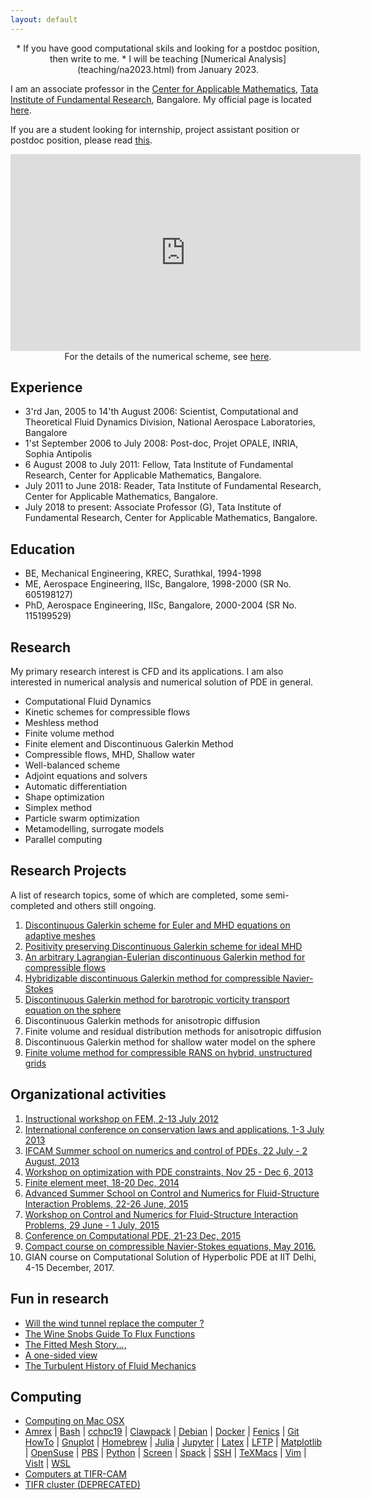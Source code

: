 ```yaml
---
layout: default
---
```


<p style="text-align:center;">
* If you have good computational skils and looking for a postdoc position, then write to me.
* I will be teaching [Numerical Analysis](teaching/na2023.html) from January 2023.
</p>

I am an associate professor in the [Center for Applicable Mathematics](http://www.math.tifrbng.res.in), [Tata Institute of Fundamental Research](http://www.tifr.res.in), Bangalore. My official page is located [here](http://www.math.tifrbng.res.in/people/praveen).

If you are a student looking for internship, project assistant position or postdoc position, please read [this](forstudents.html).

<p style="text-align:center">
<iframe width="560" height="315" src="https://www.youtube.com/embed/cTRQP6DSaqA" frameborder="0" allowfullscreen></iframe> <br>
For the details of the numerical scheme, see <a href="http://arxiv.org/abs/1506.06140">here</a>.
</p>

## Experience

* 3'rd Jan, 2005 to 14'th August 2006: Scientist, Computational and Theoretical Fluid Dynamics Division, National Aerospace Laboratories, Bangalore
* 1'st September 2006 to July 2008: Post-doc, Projet OPALE, INRIA, Sophia Antipolis
* 6 August 2008 to July 2011: Fellow, Tata Institute of Fundamental Research, Center for Applicable Mathematics, Bangalore.
* July 2011 to June 2018: Reader, Tata Institute of Fundamental Research, Center for Applicable Mathematics, Bangalore.
* July 2018 to present: Associate Professor (G), Tata Institute of Fundamental Research, Center for Applicable Mathematics, Bangalore.

## Education

* BE, Mechanical Engineering, KREC, Surathkal, 1994-1998
* ME, Aerospace Engineering, IISc, Bangalore, 1998-2000 (SR No. 605198127)
* PhD, Aerospace Engineering, IISc, Bangalore, 2000-2004 (SR No. 115199529)

## Research

My primary research interest is CFD and its applications. I am also interested in numerical analysis and numerical solution of PDE in general.

* Computational Fluid Dynamics
* Kinetic schemes for compressible flows
* Meshless method
* Finite volume method
* Finite element and Discontinuous Galerkin Method
* Compressible flows, MHD, Shallow water
* Well-balanced scheme
* Adjoint equations and solvers
* Automatic differentiation
* Shape optimization
* Simplex method
* Particle swarm optimization
* Metamodelling, surrogate models
* Parallel computing

## Research Projects

A list of research topics, some of which are completed, some semi-completed and others still ongoing.

<ol>

<li><a href="http://math.tifrbng.res.in/airbus-chair/dgeuler">Discontinuous Galerkin scheme for Euler and MHD equations on adaptive meshes</a></li>

<li><a href="http://math.tifrbng.res.in/airbus-chair/dgmhdpos">Positivity preserving Discontinuous Galerkin scheme for ideal MHD</a></li>

<li>
<a href="http://math.tifrbng.res.in/airbus-chair/dgale">An arbitrary Lagrangian-Eulerian discontinuous Galerkin method for compressible flows</a>
</li>

<li>
<a href="hyflo.html">Hybridizable discontinuous Galerkin method for compressible Navier-Stokes</a>
</li>

<li>
<a href="bvte.html">Discontinuous Galerkin method for barotropic vorticity transport equation on the sphere</a>
</li>

<li>
Discontinuous Galerkin methods for anisotropic diffusion
</li>

<li>
Finite volume and residual distribution methods for anisotropic diffusion
</li>

<li>
Discontinuous Galerkin method for shallow water model on the sphere
</li>

<li>
<a href="https://bitbucket.org/cpraveen/ug3/wiki/Home">Finite volume method for compressible RANS on hybrid, unstructured grids</a>
</li>

</ol>

## Organizational activities

<ol>

<li>
<a href="http://math.tifrbng.res.in/~fem2012/Home.html" target="_blank">Instructional workshop on FEM, 2-13 July 2012</a>
</li>

<li>
<a href="https://events.tifrbng.res.in/indico/conferenceDisplay.py?confId=1" target="_blank">International conference on conservation laws and applications, 1-3 July 2013</a>
</li>

<li>
<a href="http://www.math.iisc.ernet.in/~ifcam/school.html" target="_blank">IFCAM Summer school on numerics and control of PDEs, 22 July - 2 August,  2013</a>
</li>

<li>
<a href="http://math.tifrbng.res.in/airbus-chair/Optpde13" target="_blank">Workshop on optimization with PDE constraints, Nov 25 - Dec 6, 2013</a>
</li>

<li>
<a href="http://cpde.tifrbng.res.in/femeet2014" target="_blank">Finite element meet, 18-20 Dec, 2014</a>
</li>

<li>
<a href="http://math.tifrbng.res.in/airbus-chair/Programs/fsi2015-school" target="_blank">Advanced Summer School on Control and Numerics for Fluid-Structure Interaction Problems, 22-26 June, 2015</a>
</li>

<li>
<a href="http://math.tifrbng.res.in/airbus-chair/Programs/fsi2015" target="_blank">Workshop on Control and Numerics for Fluid-Structure Interaction Problems, 29 June - 1 July, 2015</a>
</li>

<li>
<a href="http://cpde.tifrbng.res.in/2015" target="_blank">Conference on Computational PDE, 21-23 Dec, 2015</a>
</li>

<li>
<a href="http://math.tifrbng.res.in/airbus-chair/Programs/cns2016">Compact course on compressible Navier-Stokes equations, May 2016.</a>
</li>

<li>
GIAN course on Computational Solution of Hyperbolic PDE at IIT Delhi, 4-15 December, 2017.
</li>

</ol>

## Fun in research

<ul>

<li>
<a href="cfd/future.html">Will the wind tunnel replace the computer ?</a>
</li>

<li>
<a href="cfd/wine.html">The Wine Snobs Guide To Flux Functions</a>
</li>

<li>
<a href="cfd/fitted.html">The Fitted Mesh Story...,</a>
</li>

<li>
<a href="cfd/view.html">A one-sided view</a>
</li>

<li>
<a href="cfd/history.html">The Turbulent History of Fluid Mechanics</a>
</li>

</ul>

## Computing

<ul>

<li>
<a href="comp/macosx.html">Computing on Mac OSX</a>
</li>

<li>
<a href="comp/amrex.html">Amrex</a> |
<a href="comp/bash.html">Bash</a> |
<a href="comp/cchpc19.html">cchpc19</a> |
<a href="comp/clawpack.html">Clawpack</a> |
<a href="comp/debian.html">Debian</a> |
<a href="comp/docker.html">Docker</a> |
<a href="comp/fenics.html">Fenics</a> |
<a href="comp/githowto.html">Git HowTo</a> |
<a href="comp/gnuplot.html">Gnuplot</a> |
<a href="comp/brew.html">Homebrew</a> |
<a href="comp/julia.html">Julia</a> |
<a href="comp/jupyter.html">Jupyter</a> |
<a href="comp/latex.html">Latex</a> |
<a href="comp/lftp.html">LFTP</a> |
<a href="comp/matplotlib.html">Matplotlib</a> |
<a href="comp/suse.html">OpenSuse</a> |
<a href="comp/pbs.html">PBS</a> |
<a href="comp/conda.html">Python</a> |
<a href="comp/screen.html">Screen</a> |
<a href="comp/spack.html">Spack</a> |
<a href="comp/ssh.html">SSH</a> |
<a href="comp/texmacs.html">TeXMacs</a> |
<a href="comp/vim.html">Vim</a> |
<a href="comp/visit.html">VisIt</a> |
<a href="comp/wsl.html">WSL</a>
</li>

<li>
<a href="comp/comp.html">Computers at TIFR-CAM</a>
</li>

<li>
<a href="https://sites.google.com/a/tifrbng.res.in/praveen/computing/tifrcluster">TIFR cluster (DEPRECATED)</a>
</li>

</ul>
